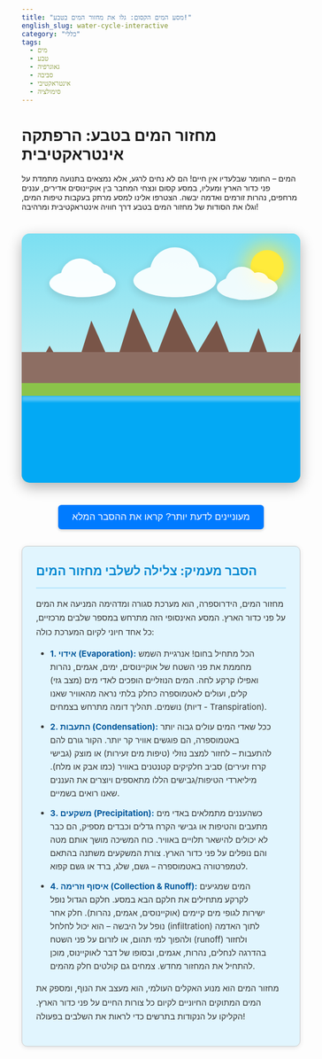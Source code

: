 ```yaml
---
title: "מסע המים הקסום: גלו את מחזור המים בטבע!"
english_slug: water-cycle-interactive
category: "כללי"
tags:
  - מים
  - טבע
  - גאוגרפיה
  - סביבה
  - אינטראקטיבי
  - סימולציה
---
```

# מחזור המים בטבע: הרפתקה אינטראקטיבית

המים – החומר שבלעדיו אין חיים! הם לא נחים לרגע, אלא נמצאים בתנועה מתמדת על פני כדור הארץ ומעליו, במסע קסום ונצחי המחבר בין אוקיינוסים אדירים, עננים מרחפים, נהרות זורמים ואדמה יבשה. הצטרפו אלינו למסע מרתק בעקבות טיפות המים, וגלו את הסודות של מחזור המים בטבע דרך חוויה אינטראקטיבית ומרהיבה!

<div id="water-cycle-diagram">
    <div id="sky"></div>
    <div id="sun"></div>
    <div id="clouds-container">
        <div class="cloud cloud-1"></div>
        <div class="cloud cloud-2"></div>
        <div class="cloud cloud-3"></div>
    </div>
     <div id="mountains"></div>
    <div id="land"></div>
    <div id="water">
        <div class="water-surface"></div>
    </div>


    <!-- Interactive Points -->
    <!-- Added numbers for clearer sequencing hint -->
    <div id="point-evaporation" class="interactive-point" data-stage="evaporation">1</div>
    <div id="point-condensation" class="interactive-point" data-stage="condensation">2</div>
    <div id="point-precipitation" class="interactive-point" data-stage="precipitation">3</div>
    <div id="point-collection" class="interactive-point" data-stage="collection">4</div>

    <div id="stage-label">
        <div class="label-text"></div>
        <div class="label-description"></div>
        <div class="label-arrow"></div>
    </div>

    <!-- Animation Layers -->
    <div id="evaporation-anim-layer" class="anim-layer"></div>
    <div id="precipitation-anim-layer" class="anim-layer"></div>
    <div id="runoff-anim-layer" class="anim-layer"></div>
</div>

<button id="show-explanation-button">מעוניינים לדעת יותר? קראו את ההסבר המלא</button>

<div id="explanation">
    <h2>הסבר מעמיק: צלילה לשלבי מחזור המים</h2>
    <p>מחזור המים, הידרוספרה, הוא מערכת סגורה ומדהימה המניעה את המים על פני כדור הארץ. המסע האינסופי הזה מתרחש במספר שלבים מרכזיים, כל אחד חיוני לקיום המערכת כולה:</p>
    <ul>
        <li><strong>1. אידוי (Evaporation):</strong> הכל מתחיל בחום! אנרגיית השמש מחממת את פני השטח של אוקיינוסים, ימים, אגמים, נהרות ואפילו קרקע לחה. המים הנוזליים הופכים לאדי מים (מצב גזי) קלים, ועולים לאטמוספרה כחלק בלתי נראה מהאוויר שאנו נושמים. תהליך דומה מתרחש בצמחים (דיות - Transpiration).</li>
        <li><strong>2. התעבות (Condensation):</strong> ככל שאדי המים עולים גבוה יותר באטמוספרה, הם פוגשים אוויר קר יותר. הקור גורם להם להתעבות – לחזור למצב נוזלי (טיפות מים זעירות) או מוצק (גבישי קרח זעירים) סביב חלקיקים קטנטנים באוויר (כמו אבק או מלח). מיליארדי הטיפות/גבישים הללו מתאספים ויוצרים את העננים שאנו רואים בשמיים.</li>
        <li><strong>3. משקעים (Precipitation):</strong> כשהעננים מתמלאים באדי מים מתעבים והטיפות או גבישי הקרח גדלים וכבדים מספיק, הם כבר לא יכולים להישאר תלויים באוויר. כוח המשיכה מושך אותם מטה והם נופלים על פני כדור הארץ. צורת המשקעים משתנה בהתאם לטמפרטורה באטמוספרה – גשם, שלג, ברד או גשם קפוא.</li>
        <li><strong>4. איסוף וזרימה (Collection & Runoff):</strong> המים שמגיעים לקרקע מתחילים את חלקם הבא במסע. חלקם הגדול נופל ישירות לגופי מים קיימים (אוקיינוסים, אגמים, נהרות). חלק אחר נופל על היבשה – הוא יכול לחלחל (infiltration) לתוך האדמה ולהפוך למי תהום, או לזרום על פני השטח (runoff) ולחזור בהדרגה לנחלים, נהרות, אגמים, ובסופו של דבר לאוקיינוס, מוכן להתחיל את המחזור מחדש. צמחים גם קולטים חלק מהמים.</li>
    </ul>
    <p>מחזור המים הוא מנוע האקלים העולמי, הוא מעצב את הנוף, ומספק את המים המתוקים החיוניים לקיום כל צורות החיים על פני כדור הארץ. הקליקו על הנקודות בתרשים כדי לראות את השלבים בפעולה!</p>
</div>

<style>
    /* Global Styles & Container */
    #water-cycle-diagram {
        position: relative;
        width: 100%;
        max-width: 750px; /* Slightly wider */
        height: 450px; /* Slightly taller */
        margin: 40px auto;
        overflow: hidden;
        border-radius: 15px; /* More rounded corners */
        box-shadow: 0 8px 25px rgba(0, 0, 0, 0.3); /* Stronger shadow */
        background: linear-gradient(to bottom, #7BDFF2 0%, #B2EBF2 70%, #E0FFFF 100%); /* Lighter, more vibrant sky */
        direction: ltr; /* Ensure points are positioned correctly regardless of page RTL */
        font-family: 'Arial', sans-serif; /* More refined font */
    }

    /* Background Elements - Layers */
    #sky {
        position: absolute;
        top: 0;
        left: 0;
        width: 100%;
        height: 65%; /* Sky takes more space */
        background: linear-gradient(to bottom, #7BDFF2 0%, #B2EBF2 70%, #E0FFFF 100%);
        z-index: 0;
    }

    #sun {
        position: absolute;
        top: 30px;
        right: 30px;
        width: 60px; /* Bigger sun */
        height: 60px;
        background-color: #FFEB3B; /* Brighter yellow */
        border-radius: 50%;
        box-shadow: 0 0 30px 10px rgba(255, 235, 59, 0.7); /* Stronger glow */
        z-index: 1;
        animation: pulseGlow 3s infinite alternate ease-in-out; /* Subtle pulse animation */
    }

    @keyframes pulseGlow {
        0% { box-shadow: 0 0 30px 10px rgba(255, 235, 59, 0.7); }
        100% { box-shadow: 0 0 40px 15px rgba(255, 235, 59, 0.9); }
    }

    #mountains {
        position: absolute;
        bottom: 35%; /* Adjust based on new sky/land height */
        left: 0;
        width: 100%;
        height: 35%; /* Taller mountains */
        background: url('data:image/svg+xml;utf8,<svg xmlns="http://www.w3.org/2000/svg" viewBox="0 0 1000 350" preserveAspectRatio="none"><path fill="%23795548" d="M0 350 L100 150 L180 300 L250 50 L330 250 L400 0 L480 200 L550 0 L630 180 L700 50 L780 280 L850 80 L920 300 L1000 100 V350 Z" /></svg>') repeat-x bottom;
        background-size: auto 100%;
        z-index: 2;
    }
     #mountains::before { /* Darker base */
        content: '';
        position: absolute;
        bottom: 0;
        left: 0;
        width: 100%;
        height: 50%; /* Covers bottom half of mountains */
        background-color: #8D6E63; /* Slightly darker brown */
        z-index: -1; /* Behind the SVG mountains */
     }


    #land {
        position: absolute;
        bottom: 0;
        left: 0;
        width: 100%;
        height: 40%; /* Land meets water */
        background-color: #8BC34A; /* Brighter green */
        z-index: 3;
    }
     /* Removed linear gradient transition, water/land edge is sharper */


    #water {
        position: absolute;
        bottom: 0;
        left: 0;
        width: 100%;
        height: 35%; /* Base water level */
        background-color: #03A9F4; /* Vibrant blue */
        z-index: 4;
        overflow: hidden; /* Contain ripples */
    }
    .water-surface {
        position: absolute;
        top: 0;
        left: 0;
        width: 100%;
        height: 10px; /* Thin layer for ripples */
        background: rgba(255, 255, 255, 0.3);
        filter: blur(2px);
        animation: waterRipple 5s linear infinite;
        z-index: 5; /* Above main water color */
    }
    @keyframes waterRipple {
        0% { transform: translateX(0) scaleY(1); }
        50% { transform: translateX(20px) scaleY(1.1); }
        100% { transform: translateX(0) scaleY(1); }
    }


    #clouds-container { /* Renamed for clarity */
        position: absolute;
        top: 10%;
        left: 0;
        width: 100%;
        height: 25%; /* Slightly taller cloud area */
        z-index: 5;
        pointer-events: none; /* Don't block clicks on points */
    }

    .cloud {
        position: absolute;
        background: #ffffff;
        border-radius: 50%;
        filter: drop-shadow(0 5px 8px rgba(0, 0, 0, 0.15));
        animation: moveClouds 25s linear infinite alternate; /* Slower, smoother movement */
        opacity: 0.9;
    }
    .cloud::before, .cloud::after {
        content: '';
        position: absolute;
        background: #ffffff;
        border-radius: 50%;
    }

    .cloud-1 {
        width: 120px; height: 50px; left: 10%; top: 20px; animation-duration: 28s; opacity: 0.95;
    }
    .cloud-1::before { width: 70px; height: 70px; top: -20px; left: 20px; }
    .cloud-1::after { width: 50px; height: 50px; top: -10px; right: 20px; }

    .cloud-2 {
        width: 150px; height: 60px; left: 40%; top: 10px; animation-duration: 25s; animation-delay: 5s;
    }
     .cloud-2::before { width: 90px; height: 90px; top: -30px; left: 30px; }
    .cloud-2::after { width: 60px; height: 60px; top: -15px; right: 30px; }


    .cloud-3 {
        width: 110px; height: 45px; left: 70%; top: 30px; animation-duration: 30s; animation-delay: 10s; opacity: 0.85;
    }
     .cloud-3::before { width: 60px; height: 60px; top: -15px; left: 15px; }
    .cloud-3::after { width: 40px; height: 40px; top: -5px; right: 15px; }


    @keyframes moveClouds {
        0% { transform: translateX(0); }
        100% { transform: translateX(80px); } /* Move further */
    }

    /* Interactive Points - Enhanced Styling */
    .interactive-point {
        position: absolute;
        width: 35px; /* Bigger points */
        height: 35px;
        background-color: rgba(255, 255, 255, 0.9); /* More opaque */
        border-radius: 50%;
        cursor: pointer;
        z-index: 10;
        display: flex;
        justify-content: center;
        align-items: center;
        font-size: 18px; /* Bigger number */
        font-weight: bold;
        color: #333;
        border: 3px solid rgba(0, 0, 0, 0.2); /* Thicker border */
        transition: transform 0.3s ease, background-color 0.3s ease, border-color 0.3s ease;
        box-shadow: 0 4px 10px rgba(0,0,0,0.3); /* Stronger shadow */
    }

    .interactive-point:hover {
        transform: scale(1.3); /* More pronounced hover effect */
        background-color: #ffffff;
        border-color: #007bff; /* Highlight color */
    }

    /* Add a subtle pulse animation to points when a stage is active */
    .interactive-point.active {
        animation: pulsePoint 1.5s infinite ease-in-out;
    }

    @keyframes pulsePoint {
        0% { box-shadow: 0 0 10px rgba(0, 123, 255, 0.6), 0 4px 10px rgba(0,0,0,0.3); }
        50% { box-shadow: 0 0 20px rgba(0, 123, 255, 0.9), 0 4px 10px rgba(0,0,0,0.3); }
        100% { box-shadow: 0 0 10px rgba(0, 123, 255, 0.6), 0 4px 10px rgba(0,0,0,0.3); }
    }


    /* Positioning points (relative to diagram container) */
    #point-evaporation { bottom: 28%; left: 15%; } /* Over water, slightly higher */
    #point-condensation { top: 20%; left: 40%; } /* Near clouds, higher */
    #point-precipitation { top: 38%; left: 60%; } /* Under clouds, lower */
    #point-collection { bottom: 18%; right: 15%; } /* On land/near water, adjusted */


    /* Stage Label - Enhanced Styling */
    #stage-label {
        position: absolute;
        background-color: rgba(0, 0, 0, 0.85); /* Darker, more opaque */
        color: white;
        padding: 12px 18px; /* More padding */
        border-radius: 8px; /* More rounded */
        font-size: 15px; /* Slightly larger font */
        line-height: 1.5;
        text-align: center;
        white-space: normal; /* Allow wrapping */
        max-width: 200px; /* Limit width */
        pointer-events: none;
        opacity: 0;
        transition: opacity 0.4s ease; /* Slower fade */
        transform: translate(-50%, -10px); /* Position above point, slight offset */
        transform-origin: bottom center; /* For potential scaling/animation */
        z-index: 15;
        box-shadow: 0 4px 15px rgba(0,0,0,0.4);
    }
     #stage-label.visible { opacity: 1; }

     /* Arrow pointer */
    .label-arrow {
        position: absolute;
        bottom: -10px; /* Position below the label box */
        left: 50%;
        transform: translateX(-50%);
        width: 0;
        height: 0;
        border-left: 10px solid transparent;
        border-right: 10px solid transparent;
        border-top: 10px solid rgba(0, 0, 0, 0.85); /* Match label background */
    }

     .label-text {
        font-weight: bold;
        margin-bottom: 5px;
         font-size: 16px;
     }
     .label-description {
        font-size: 13px;
     }


    /* Animation Layers */
    .anim-layer {
        position: absolute;
        top: 0;
        left: 0;
        width: 100%;
        height: 100%;
        z-index: 8; /* Below points, above diagram elements */
        pointer-events: none; /* Don't block clicks */
    }

    /* Animation Styles - Enhanced Particles */
    /* Evaporation particles: Water droplets turning to vapor, rising */
    @keyframes evaporateAnim {
        0% { transform: translate(0, 0) scale(1); opacity: 1; background-color: rgba(255, 255, 255, 0.8); }
        50% { background-color: rgba(255, 255, 255, 0.6); }
        100% { transform: translate(var(--travelX), var(--travelY)) scale(0.5); opacity: 0; background-color: rgba(255, 255, 255, 0.3); }
    }
    .evaporation-particle {
        position: absolute;
        width: 6px; /* Bigger particle */
        height: 6px;
        background-color: rgba(255, 255, 255, 0.8);
        border-radius: 50%;
        animation: evaporateAnim var(--duration) ease-out forwards;
    }

     /* Precipitation particles: Rain drops falling */
     @keyframes rainAnim {
        0% { transform: translate(0, 0) scaleY(1); opacity: 1; }
        100% { transform: translate(var(--travelX), var(--travelY)) scaleY(0.5); opacity: 0; }
    }
    .precipitation-drop {
        position: absolute;
        width: 3px; /* Wider drop */
        height: 12px; /* Longer drop */
        background-color: rgba(3, 169, 244, 0.8); /* Match water blue */
        border-radius: 3px;
        animation: rainAnim var(--duration) linear forwards; /* Linear movement for rain */
        transform-origin: top center;
    }

    /* Runoff particles: Water flowing over land */
    @keyframes runoffAnim {
        0% { transform: translate(0, 0) scaleX(1); opacity: 1; }
        100% { transform: translate(var(--travelX), var(--travelY)) scaleX(0.5); opacity: 0; }
    }
     .runoff-flow {
        position: absolute;
        width: 15px; /* Wider flow segment */
        height: 6px; /* Taller flow segment */
        background-color: rgba(3, 169, 244, 0.7); /* Match water blue, slightly transparent */
        border-radius: 4px;
        animation: runoffAnim var(--duration) ease-in forwards; /* Accelerate slightly */
     }


    /* Explanation Section */
    #show-explanation-button {
        display: block;
        margin: 30px auto; /* More space */
        padding: 12px 25px; /* More padding */
        font-size: 17px; /* Larger font */
        cursor: pointer;
        border: none;
        border-radius: 6px; /* More rounded */
        background-color: #007bff; /* Primary blue */
        color: white;
        transition: background-color 0.3s ease, transform 0.1s ease;
        box-shadow: 0 2px 5px rgba(0,0,0,0.2);
    }

    #show-explanation-button:hover {
        background-color: #0056b3; /* Darker blue on hover */
    }
     #show-explanation-button:active {
        transform: scale(0.98); /* Press effect */
     }

    #explanation {
        margin-top: 25px; /* More space */
        padding: 25px; /* More padding */
        border: 1px solid #ccc; /* Lighter border */
        border-radius: 10px; /* More rounded */
        background-color: #e1f5fe; /* Light blue background */
        color: #333;
        font-size: 15px;
        line-height: 1.7; /* Improved readability */
        box-shadow: 0 2px 8px rgba(0,0,0,0.1);
    }

    #explanation h2 {
        margin-top: 0;
        color: #0288D1; /* Darker blue heading */
        border-bottom: 2px solid #B3E5FC; /* Underline */
        padding-bottom: 10px;
        margin-bottom: 15px;
    }
    #explanation ul {
        padding-right: 25px; /* Adjust for Hebrew list style */
        margin-bottom: 15px;
    }
    #explanation li {
        margin-bottom: 12px; /* More space between list items */
        line-height: 1.6;
    }
     #explanation strong {
        color: #01579B; /* Darkest blue for stage names */
     }

</style>

<script>
    document.addEventListener('DOMContentLoaded', () => {
        const points = document.querySelectorAll('.interactive-point');
        const stageLabel = document.getElementById('stage-label');
        const labelText = stageLabel.querySelector('.label-text');
        const labelDescription = stageLabel.querySelector('.label-description');
        const explanationButton = document.getElementById('show-explanation-button');
        const explanationDiv = document.getElementById('explanation');

        const evaporationAnimLayer = document.getElementById('evaporation-anim-layer');
        const precipitationAnimLayer = document.getElementById('precipitation-anim-layer');
        const runoffAnimLayer = document.getElementById('runoff-anim-layer');

        // Get diagram bounds for animation positioning
        const diagram = document.getElementById('water-cycle-diagram');
        let diagramRect = diagram.getBoundingClientRect();

        // Update diagram bounds on window resize
        window.addEventListener('resize', () => {
            diagramRect = diagram.getBoundingClientRect();
        });


        const stageNames = {
            evaporation: 'אידוי',
            condensation: 'התעבות',
            precipitation: 'משקעים',
            collection: 'איסוף וזרימה'
        };

        const stageDescriptions = {
            evaporation: 'השמש מחממת מים והם הופכים לאדי מים בלתי נראים שעולים לאטמוספרה.',
            condensation: 'אדי המים הקרים מתעבים לטיפות זעירות שיוצרות עננים.',
            precipitation: 'כשהעננים כבדים, מים נופלים בחזרה לאדמה כגשם, שלג או ברד.',
            collection: 'המים שנאספים זורמים על פני השטח או מחלחלים לקרקע, וחוזרים לגופי מים גדולים.'
        };

        function showLabel(element, name, description) {
            const rect = element.getBoundingClientRect();
            const diagramRect = diagram.getBoundingClientRect();

            // Position relative to the diagram container
            const pointCenterX = rect.left - diagramRect.left + rect.width / 2;
            const pointTop = rect.top - diagramRect.top;

            labelText.textContent = name;
            labelDescription.textContent = description;

            stageLabel.style.left = pointCenterX + 'px';
            stageLabel.style.top = pointTop + 'px';
            stageLabel.classList.add('visible'); // Use class for opacity transition

            // Calculate translation after content is set for accurate centering
             // Using setTimeout with 0 allows the DOM to update first
             setTimeout(() => {
                // Adjust top position based on label height to place it nicely above the point
                 const labelHeight = stageLabel.offsetHeight;
                 stageLabel.style.transform = `translate(-50%, -${labelHeight + 10}px)`; // 10px padding above point
                 // Adjust arrow position if needed (arrow is relative to label's bottom)
             }, 0);


            // Hide label after a few seconds or on next click
            // It will be hidden by clearLabel
        }

        function clearLabel() {
            stageLabel.classList.remove('visible');
            // Clear content after fade out
             setTimeout(() => {
                 labelText.textContent = '';
                 labelDescription.textContent = '';
             }, 400); // Match CSS transition duration
        }

        function clearAnimations() {
            evaporationAnimLayer.innerHTML = '';
            precipitationAnimLayer.innerHTML = '';
            runoffAnimLayer.innerHTML = '';
             // Remove active class from all points
             points.forEach(p => p.classList.remove('active'));
        }

        function triggerAnimation(stage, startElement) {
             clearAnimations(); // Clear previous animations

            // Add active class to the current point
            startElement.classList.add('active');

            const startRect = startElement.getBoundingClientRect();
            const startX = (startRect.left - diagramRect.left) + startRect.width / 2;
            const startY = (startRect.top - diagramRect.top) + startRect.height / 2;

            switch (stage) {
                case 'evaporation':
                    // Animate particles rising from the water point towards clouds
                    const cloudHeight = diagramRect.height * 0.2; // Approximate cloud height
                    const waterTop = diagramRect.height * (1 - 0.35); // Approximate water top edge

                    for (let i = 0; i < 30; i++) { // More particles
                        const particle = document.createElement('div');
                        particle.classList.add('evaporation-particle');

                        // Start particle near the water point, with random spread
                        const startX = (document.getElementById('point-evaporation').getBoundingClientRect().left - diagramRect.left) + (Math.random() - 0.5) * 30; // Spread around evaporation point
                        const startY = waterTop + (Math.random() * 20); // Start slightly above or at water top

                        // Target the general cloud area
                        const targetX = (diagramRect.width * (0.3 + Math.random() * 0.4)); // Random X across cloud area
                        const targetY = diagramRect.height * (0.1 + Math.random() * 0.15); // Random Y within cloud height area

                        particle.style.left = startX + 'px';
                        particle.style.top = startY + 'px';
                        particle.style.setProperty('--travelX', (targetX - startX) + 'px');
                        particle.style.setProperty('--travelY', (targetY - startY) + 'px');


                        particle.style.animationDuration = (3 + Math.random() * 1.5) + 's'; // Longer duration
                        particle.style.animationDelay = (Math.random() * 1.5) + 's';
                        evaporationAnimLayer.appendChild(particle);

                        // Remove particle after animation finishes
                        particle.addEventListener('animationend', () => {
                            particle.remove();
                        });
                    }
                    break;

                case 'condensation':
                    // No particle animation representing condensation itself in this setup.
                    // The clouds are the visual representation.
                    // Maybe add a subtle pulse or shake to the clouds?
                    // Let's just rely on the label and the static cloud visuals for now.
                     console.log('Condensation triggered - clouds are forming!'); // Placeholder
                    break;

                case 'precipitation':
                     // Animate drops falling from the general cloud area towards land/water
                    const cloudBottom = diagramRect.height * 0.35; // Approximate cloud bottom edge
                    const groundTop = diagramRect.height * 0.6; // Approximate land/water top edge

                    for (let i = 0; i < 50; i++) { // Many drops
                        const drop = document.createElement('div');
                        drop.classList.add('precipitation-drop');

                        // Start drop from random point across cloud width/bottom area
                        const startX = (diagramRect.width * (0.2 + Math.random() * 0.6)); // Spread across diagram width
                        const startY = diagramRect.height * (0.2 + Math.random() * 0.15); // Start within cloud vertical range

                         // Target random point on the lower part of the diagram
                        const targetX = startX + (Math.random() - 0.5) * 50; // Slight horizontal drift
                        const targetY = diagramRect.height * (0.8 + Math.random() * 0.15); // Target land/water area

                        drop.style.left = startX + 'px';
                        drop.style.top = startY + 'px';
                        drop.style.setProperty('--travelX', (targetX - startX) + 'px');
                        drop.style.setProperty('--travelY', (targetY - startY) + 'px');


                        drop.style.animationDuration = (1 + Math.random() * 1) + 's'; // Varied speed
                        drop.style.animationDelay = (Math.random() * 1) + 's'; // Staggered start
                        precipitationAnimLayer.appendChild(drop);

                         // Remove drop after animation finishes
                        drop.addEventListener('animationend', () => {
                            drop.remove();
                        });
                    }
                    break;

                 case 'collection':
                     // Animate flow from the collection point towards water
                    const collectionPoint = document.getElementById('point-collection');
                    const waterElement = document.getElementById('water');
                    const waterRect = waterElement.getBoundingClientRect();
                    const waterLeft = waterRect.left - diagramRect.left;
                    const waterTop = waterRect.top - diagramRect.top;

                    for (let i = 0; i < 25; i++) { // More flow particles
                        const flow = document.createElement('div');
                        flow.classList.add('runoff-flow');

                        // Start flow near the collection point, with some spread
                        const startX = startX + (Math.random() - 0.5) * 20;
                        const startY = startY + (Math.random() - 0.5) * 20;

                        // Target a point within the water body
                        const targetX = waterLeft + (Math.random() * waterRect.width * 0.8); // Target anywhere in the water width
                        const targetY = waterTop + (Math.random() * waterRect.height * 0.8); // Target anywhere in the water height

                        flow.style.left = startX + 'px';
                        flow.style.top = startY + 'px';
                         flow.style.setProperty('--travelX', (targetX - startX) + 'px');
                        flow.style.setProperty('--travelY', (targetY - startY) + 'px');


                         flow.style.animationDuration = (2 + Math.random() * 1) + 's';
                        flow.style.animationDelay = (Math.random() * 0.8) + 's';
                        runoffAnimLayer.appendChild(flow);

                        // Remove flow after animation finishes
                        flow.addEventListener('animationend', () => {
                            flow.remove();
                        });
                    }
                    break;
            }
        }

        points.forEach(point => {
            point.addEventListener('click', function() {
                const stage = this.dataset.stage;
                // Hide explanation if visible? Or let it stay? Let's let it stay.
                clearLabel(); // Clear previous label instantly
                showLabel(this, stageNames[stage], stageDescriptions[stage]);
                triggerAnimation(stage, this); // Pass the clicked element
            });
        });

        explanationButton.addEventListener('click', () => {
            const isHidden = explanationDiv.style.display === 'none' || explanationDiv.style.display === '';
            explanationDiv.style.display = isHidden ? 'block' : 'none';
            explanationButton.textContent = isHidden ? 'הסתר הסבר מעמיק' : 'מעוניינים לדעת יותר? קראו את ההסבר המלא';
        });

        // Ensure explanation is hidden on load
        explanationDiv.style.display = 'none';
    });
</script>